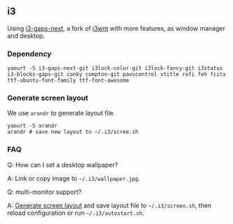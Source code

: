 ## i3 ##

Using [i3-gaps-next](https://github.com/Airblader/i3), a fork of [i3wm](http://www.i3wm.org/) with more features, as window manager and desktop.

### Dependency ###

    yaourt -S i3-gaps-next-git i3lock-color-git i3lock-fancy-git i3status i3-blocks-gaps-git conky compton-git pavucontrol xtitle rofi feh fcitx ttf-ubuntu-font-family ttf-font-awesome

### Generate screen layout ###

We use `arandr` to generate layout file

    yaourt -S arandr
    arandr # save new layout to ~/.i3/scree.sh

### FAQ ###

Q: How can I set a desktop wallpaper?

A: Link or copy image to `~/.i3/wallpaper.jpg`.

Q: multi-monitor support?

A: [Generate screen layout](#generate-screen-layout) and save layout file to `~/.i3/screen.sh`, then reload configuration or run `~/.i3/autostart.sh`.


